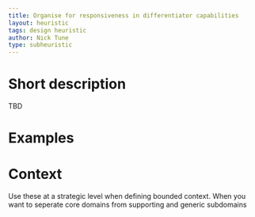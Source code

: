 ```yaml
---
title: Organise for responsiveness in differentiator capabilities
layout: heuristic
tags: design heuristic
author: Nick Tune
type: subheuristic
---
```


# Short description

TBD

# Examples

# Context

Use these at a strategic level when defining bounded context. When you want to seperate core domains from supporting and generic subdomains
